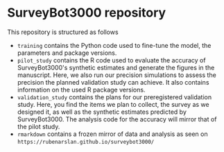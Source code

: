 # SurveyBot3000 repository
This repository is structured as follows

- `training` contains the Python code used to fine-tune the model, the parameters and package versions.
- `pilot_study` contains the R code used to evaluate the accuracy of SurveyBot3000's synthetic estimates and generate the figures in the manuscript. Here, we also run our precision simulations to assess the precision the planned validation study can achieve. It also contains information on the used R package versions.
- `validation_study` contains the plans for our preregistered validation study. Here, you find the items we plan to collect, the survey as we designed it, as well as the synthetic estimates predicted by SurveyBot3000. The analysis code for the accuracy will mirror that of the pilot study.
- `rmarkdown` contains a frozen mirror of data and analysis as seen on `https://rubenarslan.github.io/surveybot3000/`